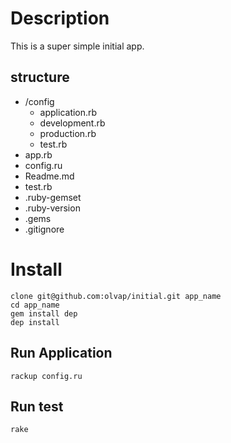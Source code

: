 # Description

This is a super simple initial app.

## structure

- /config
  - application.rb
  - development.rb
  - production.rb
  - test.rb
- app.rb
- config.ru
- Readme.md
- test.rb
- .ruby-gemset
- .ruby-version
- .gems
- .gitignore

# Install

    clone git@github.com:olvap/initial.git app_name
    cd app_name
    gem install dep
    dep install

## Run Application

    rackup config.ru

## Run test

    rake
